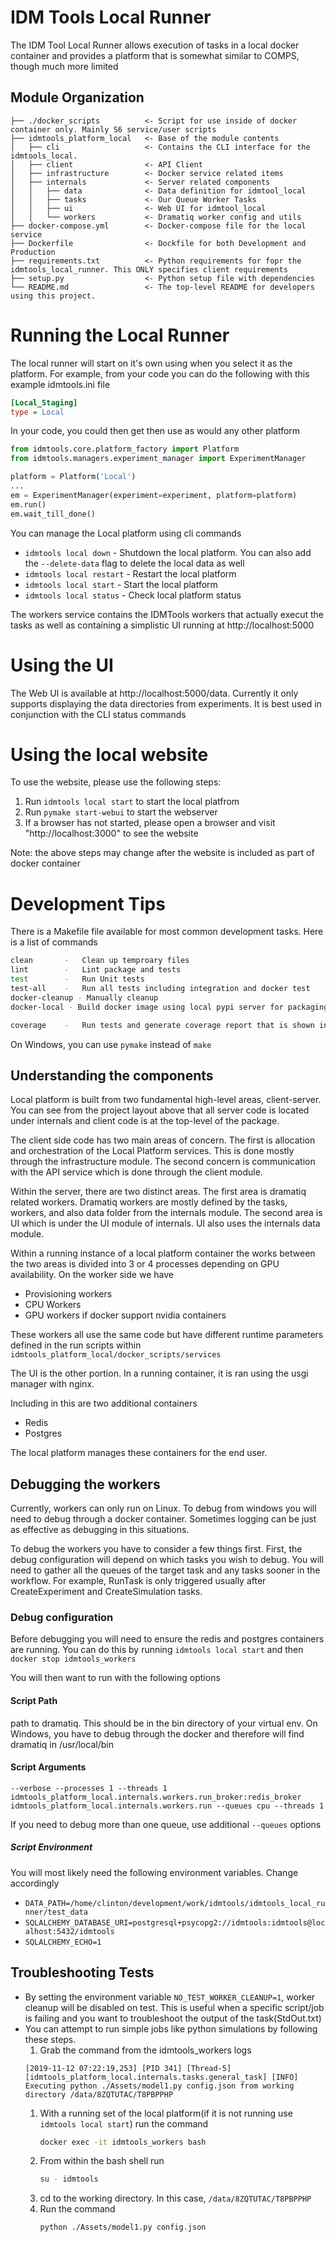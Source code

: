 # IDM Tools Local Runner

The IDM Tool Local Runner allows execution of tasks in a local docker container and provides a platform that is
somewhat similar to COMPS, though much more limited

## Module Organization

    ├── ./docker_scripts          <- Script for use inside of docker container only. Mainly S6 service/user scripts
    ├── idmtools_platform_local   <- Base of the module contents
    │   ├── cli                   <- Contains the CLI interface for the idmtools_local.
    │   ├── client                <- API Client
    │   ├── infrastructure        <- Docker service related items
    │   ├── internals             <- Server related components
    │   │   ├── data              <- Data definition for idmtool_local
    │   │   ├── tasks             <- Our Queue Worker Tasks
    │   │   ├── ui                <- Web UI for idmtool_local
    │   │   └── workers           <- Dramatiq worker config and utils
    ├── docker-compose.yml        <- Docker-compose file for the local service
    ├── Dockerfile                <- Dockfile for both Development and Production
    ├── requirements.txt          <- Python requirements for fopr the idmtools_local_runner. This ONLY specifies client requirements
    ├── setup.py                  <- Python setup file with dependencies
    └── README.md                 <- The top-level README for developers using this project.

# Running the Local Runner

The local runner will start on it's own using when you select it as the platform. For example, from your code you can
 do the following with this example idmtools.ini file
 ```ini
[Local_Staging]
type = Local
 ```
 In your code, you could then get then use as would any other platform
```python
from idmtools.core.platform_factory import Platform
from idmtools.managers.experiment_manager import ExperimentManager

platform = Platform('Local')
...
em = ExperimentManager(experiment=experiment, platform=platform)
em.run()
em.wait_till_done()

```

You can manage the Local platform using cli commands
* `idmtools local down`    - Shutdown the local platform. You can also add the `--delete-data` flag to delete the local data as well
* `idmtools local restart` - Restart the local platform
* `idmtools local start`   - Start the local platform
* `idmtools local status`  - Check local platform status

The workers service contains the IDMTools workers that actually execut the tasks as well as containing a simplistic UI
running at http://localhost:5000

# Using the UI

The Web UI is available at http://localhost:5000/data. Currently it only supports displaying the data directories from
experiments. It is best used in conjunction with the CLI status commands

# Using the local website


To use the website, please use the following steps:

1. Run `idmtools local start` to start the local platfrom  
2. Run `pymake start-webui` to start the webserver
3. If a browser has not started, please open a browser and visit "http://localhost:3000" to see the website

Note: the above steps may change after the website is included as part of docker container

# Development Tips

There is a Makefile file available for most common development tasks. Here is a list of commands
```bash
clean       -   Clean up temproary files
lint        -   Lint package and tests
test        -   Run Unit tests
test-all    -   Run all tests including integration and docker test
docker-cleanup - Manually cleanup
docker-local - Build docker image using local pypi server for packaging

coverage    -   Run tests and generate coverage report that is shown in browser
```
On Windows, you can use `pymake` instead of `make`

## Understanding the components

Local platform is built from two fundamental high-level areas, client-server. You can see from the project layout above 
that all server code is located under internals and client code is at the top-level of the package.

The client side code has two main areas of concern. The first is allocation and orchestration of the Local Platform 
services. This is done mostly through the infrastructure module. The second concern is communication with the API 
service which is done through the client module. 

Within the server, there are two distinct areas. The first area is dramatiq related workers. Dramatiq workers are 
mostly defined by the tasks, workers, and also data folder from the internals module. The second area is UI which is 
under the UI module of internals. UI also uses the internals data module.

Within a running instance of a local platform container the works between the two areas is divided into 3 or 4 processes 
depending on GPU availability. On the worker side we have
- Provisioning workers
- CPU Workers
- GPU workers if docker support nvidia containers

These workers all use the same code but have different runtime parameters defined in the run scripts within
 `idmtools_platform_local/docker_scripts/services`

The UI is the other portion. In a running container, it is ran using the usgi manager with nginx.

Including in this are two additional containers
* Redis
* Postgres

The local platform manages these containers for the end user.

## Debugging the workers

Currently, workers can only run on Linux. To debug from windows you will need to debug through a docker container. 
Sometimes logging can be just as effective as debugging in this situations.

To debug the workers you have to consider a few things first. First, the debug configuration will depend on which 
tasks you wish to debug. You will need to gather all the queues of the target task and any tasks sooner in the 
workflow. For example, RunTask is only triggered usually after CreateExperiment and CreateSimulation tasks.


### Debug configuration
Before debugging you will need to ensure the redis and postgres containers are running. You can do this by running 
`idmtools local start` and then `docker stop idmtools_workers`

You will then want to run with the following options

#### Script Path
path to dramatiq. This should be in the bin directory of your virtual env. On Windows, you have to debug 
through the docker and therefore will find dramatiq in /usr/local/bin

#### Script Arguments 
```
--verbose --processes 1 --threads 1 idmtools_platform_local.internals.workers.run_broker:redis_broker idmtools_platform_local.internals.workers.run --queues cpu --threads 1
```
    
If you need to debug more than one queue, use additional `--queues` options

##### Script Environment
You will most likely need the following environment variables. Change accordingly
* `DATA_PATH=/home/clinton/development/work/idmtools/idmtools_local_runner/test_data`
* `SQLALCHEMY_DATABASE_URI=postgresql+psycopg2://idmtools:idmtools@localhost:5432/idmtools`
* `SQLALCHEMY_ECHO=1`
    
## Troubleshooting Tests

* By setting the environment variable `NO_TEST_WORKER_CLEANUP=1`, worker cleanup will be disabled on test. This is 
useful when a specific script/job is failing and you want to troubleshoot the output of the task(StdOut.txt)
* You can attempt to run simple jobs like python simulations by following these steps.
  1. Grab the command from the idmtools_workers logs
  ```
  [2019-11-12 07:22:19,253] [PID 341] [Thread-5] [idmtools_platform_local.internals.tasks.general_task] [INFO] Executing python ./Assets/model1.py config.json from working directory /data/8ZQTUTAC/T8PBPPHP
  ```
  1. With a running set of the local platform(if it is not running use `idmtools local start`) run the command
      ```bash
     docker exec -it idmtools_workers bash
     ```
  1. From within the bash shell run
     ```bash
     su - idmtools
     ```
  1. cd to the working directory. In this case, `/data/8ZQTUTAC/T8PBPPHP`
  1. Run the command
     ```
     python ./Assets/model1.py config.json
     ```
  
  